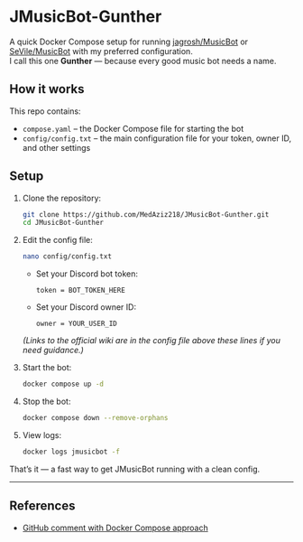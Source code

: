 # JMusicBot-Gunther

A quick Docker Compose setup for running [jagrosh/MusicBot](https://github.com/jagrosh/MusicBot) or [SeVile/MusicBot](https://github.com/SeVile/MusicBot) with my preferred configuration.  
I call this one **Gunther** — because every good music bot needs a name.

## How it works
This repo contains:
- `compose.yaml` – the Docker Compose file for starting the bot
- `config/config.txt` – the main configuration file for your token, owner ID, and other settings

## Setup
1. Clone the repository:
   ```bash
   git clone https://github.com/MedAziz218/JMusicBot-Gunther.git
   cd JMusicBot-Gunther
   ```

2. Edit the config file:

   ```bash
   nano config/config.txt
   ```

   * Set your Discord bot token:

     ```
     token = BOT_TOKEN_HERE
     ```
   * Set your Discord owner ID:

     ```
     owner = YOUR_USER_ID
     ```

   *(Links to the official wiki are in the config file above these lines if you need guidance.)*

3. Start the bot:

   ```bash
   docker compose up -d
   ```

4. Stop the bot:

   ```bash
   docker compose down --remove-orphans
   ```

5. View logs:

   ```bash
   docker logs jmusicbot -f
   ```

That’s it — a fast way to get JMusicBot running with a clean config.

---

## References

* [GitHub comment with Docker Compose approach](https://github.com/jagrosh/MusicBot/issues/1783#issuecomment-2694462400)


